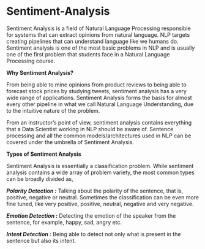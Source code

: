 # Sentiment-Analysis


Sentiment Analysis is a field of Natural Language Processing responsible for systems that can extract opinions from natural language. NLP targets creating pipelines that can understand language like we humans do. Sentiment analysis is one of the most basic problems in NLP and is usually one of the first problem that students face in a Natural Language Processing course.

**Why Sentiment Analysis?**


From being able to mine opinions from product reviews to being able to forecast stock prices by studying tweets, sentiment analysis has a very wide range of applications. Sentiment Analysis forms the basis for almost every other pipeline in what we call Natural Language Understanding, due to the intuitive nature of the problem.


From an instructor’s point of view, sentiment analysis contains everything that a Data Scientist working in NLP should be aware of. Sentence processing and all the common models/architectures used in NLP can be covered under the umbrella of Sentiment Analysis.


**Types of Sentiment Analysis**


Sentiment Analysis is essentially a classification problem. While sentiment analysis contains a wide array of problem variety, the most common types can be broadly divided as,


***Polarity Detection :*** Talking about the polarity of the sentence, that is, positive, negative or neutral. Sometimes the classification can be even more fine tuned, like very positive, positive, neutral, negative and very negative.

***Emotion Detection :*** Detecting the emotion of the speaker from the sentence, for example, happy, sad, angry etc.

***Intent Detection :*** Being able to detect not only what is present in the sentence but also its intent.
















